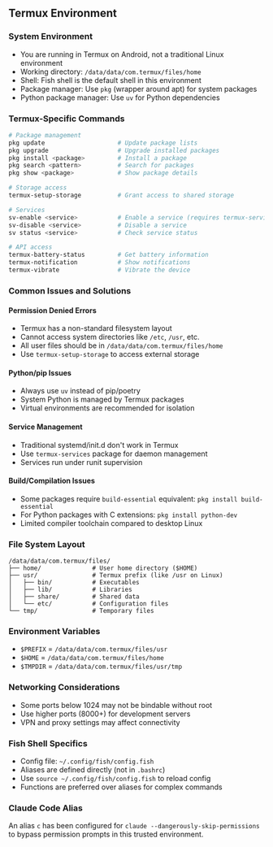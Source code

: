 ## Termux Environment

### System Environment

- You are running in Termux on Android, not a traditional Linux environment
- Working directory: `/data/data/com.termux/files/home`
- Shell: Fish shell is the default shell in this environment
- Package manager: Use `pkg` (wrapper around apt) for system packages
- Python package manager: Use `uv` for Python dependencies

### Termux-Specific Commands

```bash
# Package management
pkg update                    # Update package lists
pkg upgrade                   # Upgrade installed packages
pkg install <package>         # Install a package
pkg search <pattern>          # Search for packages
pkg show <package>            # Show package details

# Storage access
termux-setup-storage          # Grant access to shared storage

# Services
sv-enable <service>           # Enable a service (requires termux-services)
sv-disable <service>          # Disable a service
sv status <service>           # Check service status

# API access
termux-battery-status         # Get battery information
termux-notification           # Show notifications
termux-vibrate                # Vibrate the device
```

### Common Issues and Solutions

#### Permission Denied Errors
- Termux has a non-standard filesystem layout
- Cannot access system directories like `/etc`, `/usr`, etc.
- All user files should be in `/data/data/com.termux/files/home`
- Use `termux-setup-storage` to access external storage

#### Python/pip Issues
- Always use `uv` instead of pip/poetry
- System Python is managed by Termux packages
- Virtual environments are recommended for isolation

#### Service Management
- Traditional systemd/init.d don't work in Termux
- Use `termux-services` package for daemon management
- Services run under runit supervision

#### Build/Compilation Issues
- Some packages require `build-essential` equivalent: `pkg install build-essential`
- For Python packages with C extensions: `pkg install python-dev`
- Limited compiler toolchain compared to desktop Linux

### File System Layout

```
/data/data/com.termux/files/
├── home/              # User home directory ($HOME)
├── usr/               # Termux prefix (like /usr on Linux)
│   ├── bin/           # Executables
│   ├── lib/           # Libraries
│   ├── share/         # Shared data
│   └── etc/           # Configuration files
└── tmp/               # Temporary files
```

### Environment Variables

- `$PREFIX` = `/data/data/com.termux/files/usr`
- `$HOME` = `/data/data/com.termux/files/home`
- `$TMPDIR` = `/data/data/com.termux/files/usr/tmp`

### Networking Considerations

- Some ports below 1024 may not be bindable without root
- Use higher ports (8000+) for development servers
- VPN and proxy settings may affect connectivity

### Fish Shell Specifics

- Config file: `~/.config/fish/config.fish`
- Aliases are defined directly (not in `.bashrc`)
- Use `source ~/.config/fish/config.fish` to reload config
- Functions are preferred over aliases for complex commands

### Claude Code Alias

An alias `c` has been configured for `claude --dangerously-skip-permissions` to bypass permission prompts in this trusted environment.